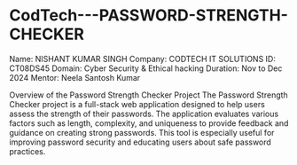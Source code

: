 # CodTech---PASSWORD-STRENGTH-CHECKER
Name: NISHANT KUMAR SINGH
Company: CODTECH IT SOLUTIONS
ID: CT08DS45
Domain: Cyber Security & Ethical hacking
Duration: Nov to Dec 2024
Mentor: Neela Santosh Kumar

Overview of the Password Strength Checker Project
The Password Strength Checker project is a full-stack web application designed to help users assess the strength of their passwords. The application evaluates various factors 
such as length, complexity, and uniqueness to provide feedback and guidance on creating strong passwords. This tool is especially useful for improving password security and 
educating users about safe password practices.
